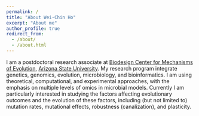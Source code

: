 ```yaml
---
permalink: /
title: "About Wei-Chin Ho"
excerpt: "About me"
author_profile: true
redirect_from: 
  - /about/
  - /about.html
---
```


I am a postdoctoral research associate at [Biodesign Center for Mechanisms of Evolution](https://biodesign.asu.edu/mechanisms-of-evolution/), [Arizona State University](https://www.asu.edu/). My research program integrate genetics, genomics, evolution, microbiology, and bioinformatics. I am using theoretical, computational, and experimental approaches, with the emphasis on multiple levels of omics in microbial models. Currently I am particularly interested in studying the factors affecting evolutionary outcomes and the evolution of these factors, including (but not limited to) mutation rates, mutational effects, robustness (canalization), and plasticity. 
